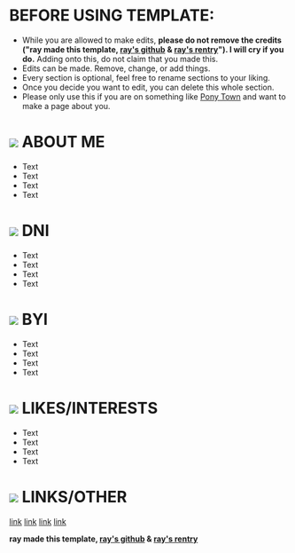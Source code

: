 # **BEFORE USING TEMPLATE:**
- While you are allowed to make edits, **please do not remove the credits ("ray made this template, [ray's github](https://github.com/raysolio) & [ray's rentry](https://rentry.co/raysolio)"). I will cry if you do.** Adding onto this, do not claim that you made this.
- Edits can be made. Remove, change, or add things.
- Every section is optional, feel free to rename sections to your liking.
- Once you decide you want to edit, you can delete this whole section.
- Please only use this if you are on something like [Pony Town](https://pony.town/) and want to make a page about you.

# <img src="https://xyz.crd.co/assets/images/gallery01/5c0e4614.gif?v=c2000efb"> ABOUT ME
- Text
- Text
- Text
- Text

# <img src="https://xyz.crd.co/assets/images/gallery01/4cc96c98.gif?v=c2000efb"> DNI
- Text
- Text
- Text
- Text

# <img src="https://xyz.crd.co/assets/images/gallery01/e767b57f.gif?v=c2000efb"> BYI
- Text
- Text
- Text
- Text

# <img src="https://xyz.crd.co/assets/images/gallery01/07a52b3b.gif?v=c2000efb"> LIKES/INTERESTS
- Text
- Text
- Text
- Text

# <img src="https://xyz.crd.co/assets/images/gallery01/d4cf22e9.gif?v=c2000efb"> LINKS/OTHER
[link]() [link]() [link]() [link]()

**ray made this template, [ray's github](https://github.com/raysolio) & [ray's rentry](https://rentry.co/raysolio)**
